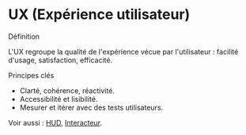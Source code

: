 # UX (Expérience utilisateur)

Définition

L'UX regroupe la qualité de l'expérience vécue par l'utilisateur : facilité d'usage, satisfaction, efficacité.

Principes clés

- Clarté, cohérence, réactivité.
- Accessibilité et lisibilité.
- Mesurer et itérer avec des tests utilisateurs.

Voir aussi : [HUD](../hud/), [Interacteur](../interacteur/).
